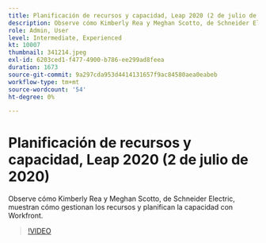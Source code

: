 ```yaml
---
title: Planificación de recursos y capacidad, Leap 2020 (2 de julio de 2020)
description: Observe cómo Kimberly Rea y Meghan Scotto, de Schneider Electric, muestran cómo gestionan los recursos y planifican la capacidad con Workfront.
role: Admin, User
level: Intermediate, Experienced
kt: 10007
thumbnail: 341214.jpeg
exl-id: 6203ced1-f477-4900-b786-ee299ad8feea
duration: 1673
source-git-commit: 9a297cda953d4414131657f9ac84580aea0eabeb
workflow-type: tm+mt
source-wordcount: '54'
ht-degree: 0%

---
```


# Planificación de recursos y capacidad, Leap 2020 (2 de julio de 2020)

Observe cómo Kimberly Rea y Meghan Scotto, de Schneider Electric, muestran cómo gestionan los recursos y planifican la capacidad con Workfront.

>[!VIDEO](https://video.tv.adobe.com/v/341214/?quality=12&learn=on)
